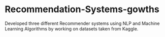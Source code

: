 # Recommendation-Systems-gowths
Developed three different Recommender systems using NLP and Machine Learning Algorithms by working on datasets taken from Kaggle.
